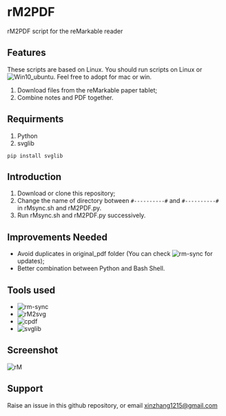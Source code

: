 # rM2PDF

rM2PDF script for the reMarkable reader

## Features

These scripts are based on Linux. You should run scripts on Linux or ![Win10_ubuntu](https://www.howtogeek.com/249966/how-to-install-and-use-the-linux-bash-shell-on-windows-10/). Feel free to adopt for mac or win.

1. Download files from the reMarkable paper tablet;
2. Combine notes and PDF together.

## Requirments

1. Python
2. svglib

`pip install svglib`


## Introduction

1. Download or clone this repository;
2. Change the name of directory botween `#----------#` and `#----------#` in rMsync.sh and rM2PDF.py.
3. Run rMsync.sh and rM2PDF.py successively.

## Improvements Needed

* Avoid duplicates in  original_pdf folder (You can check ![rm-sync](https://github.com/simonschllng/rm-sync) for updates);
* Better combination between Python and Bash Shell.

## Tools used

* ![rm-sync](https://github.com/simonschllng/rm-sync)
* ![rM2svg](https://github.com/reHackable/maxio/tree/master/tools)
* ![cpdf](https://github.com/coherentgraphics/cpdf-binaries)
* ![svglib](https://github.com/deeplook/svglib)

## Screenshot

![rM](http://ox58se1xg.bkt.clouddn.com/blog/180129/celF6jDEBI.png?imageslim)
## Support

Raise an issue in this github repository, or email xinzhang1215@gmail.com
